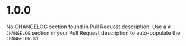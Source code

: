 # 1.0.0
No CHANGELOG section found in Pull Request description.
Use a `# CHANGELOG` section in your Pull Request description to auto-populate the `CHANGELOG.md`

